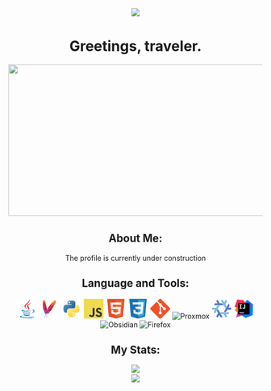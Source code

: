 <div id="header" align="center">
  <img src="https://media.giphy.com/media/M9gbBd9nbDrOTu1Mqx/giphy.gif" width="100"/>
</div>

<div id="greetings" align="center">
  <h1 align="center"> Greetings, traveler.</h1>
  <img src="https://media.giphy.com/media/dWesBcTLavkZuG35MI/giphy.gif" width="600" height="300"/>
</div>

<h2 align="center">About Me:</h2>
<div align="center">The profile is currently under construction</div>

<h2 align="center">Language and Tools:</h2>
<div align="center">
  <img src="https://github.com/devicons/devicon/blob/master/icons/java/java-original.svg" title="Java" alt="Java" width="40" height="40"/>
  <img src="https://github.com/devicons/devicon/blob/develop/icons/maven/maven-original.svg" title="Maven" alt="Maven" width="40" height="40"/>
  <img src="https://github.com/devicons/devicon/blob/master/icons/python/python-original.svg" title="Python" alt="Python" width="40" height="40"/>
  <img src="https://github.com/devicons/devicon/blob/master/icons/javascript/javascript-original.svg" title="JacaScript" alt="JavaScript" width="40" height="40"/>
  <img src="https://github.com/devicons/devicon/blob/master/icons/html5/html5-original.svg" title="html5" alt="html5" width="40" height="40"/>
  <img src="https://github.com/devicons/devicon/blob/master/icons/css3/css3-original.svg" title="css3" alt="css3" width="40" height="40"/>
  <img src="https://github.com/devicons/devicon/blob/master/icons/git/git-original.svg" title="Git" alt="Git" width="40" height="40"/>
  <img src="https://github.com/loganmarchione/homelab-svg-assets/blob/main/assets/proxmox.svg" title="Proxmox" alt="Proxmox" width="40" height="40"/>
  <img src="https://github.com/devicons/devicon/blob/master/icons/nixos/nixos-original.svg" title="NixOS" alt="NixOS" width="40" height="40"/>
  <img src="https://github.com/devicons/devicon/blob/master/icons/intellij/intellij-original.svg" title="IntelliJ" alt="IntelliJ" width="40" height="40"/>
  <img src="https://github.com/loganmarchione/homelab-svg-assets/blob/main/assets/obsidian.svg" title="Obsidian" alt="Obsidian" width="40" height="40"/>
  <img src="https://github.com/loganmarchione/homelab-svg-assets/blob/main/assets/mozillafirefoxbrowser.svg" title="Firefox" alt="Firefox" width="40" height="40"/>
</div>

<h2 align="center">My Stats:</h2>
<div id="stats" align="center">
  <div>
    <img src="http://github-readme-streak-stats.herokuapp.com?user=LuisIllig&theme=highcontrast&date_format=j%20M%5B%20Y%5D"/>
  </div>
  <div>
    <img src="https://github-readme-stats.vercel.app/api/top-langs/?username=LuisIllig&layout=compact&theme=vision-friendly-dark"/>
  </div>
</div>

<!--
resources:
- https://www.sitepoint.com/github-profile-readme/


-->
